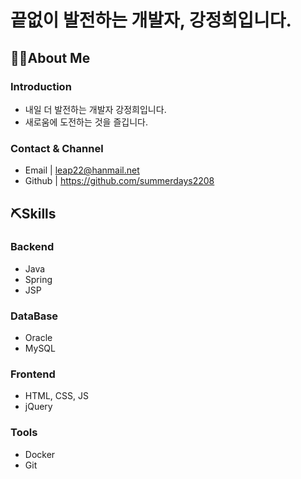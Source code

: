 # **끝없이 발전하는 개발자, 강정희입니다.**

## 🙋‍♀️About Me

### Introduction
- 내일 더 발전하는 개발자 강정희입니다.
- 새로움에 도전하는 것을 즐깁니다.

### Contact & Channel
- Email | leap22@hanmail.net
- Github | https://github.com/summerdays2208

## ⛏Skills

### Backend
- Java
- Spring
- JSP

### DataBase
- Oracle
- MySQL

### Frontend
- HTML, CSS, JS
- jQuery

### Tools
- Docker
- Git
